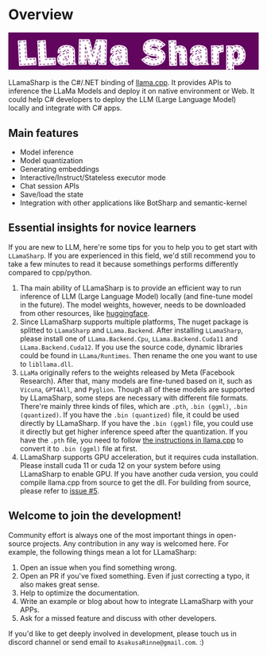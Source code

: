# Overview

![logo](./media/LLamaSharpLogo.png)

LLamaSharp is the C#/.NET binding of [llama.cpp](https://github.com/ggerganov/llama.cpp). It provides APIs to inference the LLaMa Models and deploy it on native environment or Web. It could help C# developers to deploy the LLM (Large Language Model) locally and integrate with C# apps.

## Main features

- Model inference
- Model quantization
- Generating embeddings
- Interactive/Instruct/Stateless executor mode
- Chat session APIs
- Save/load the state
- Integration with other applications like BotSharp and semantic-kernel

## Essential insights for novice learners

If you are new to LLM, here're some tips for you to help you to get start with `LLamaSharp`. If you are experienced in this field, we'd still recommend you to take a few minutes to read it because somethings performs differently compared to cpp/python.

1. Tha main ability of LLamaSharp is to provide an efficient way to run inference of LLM (Large Language Model) locally (and fine-tune model in the future). The model weights, however, needs to be downloaded from other resources, like [huggingface](https://huggingface.co).
2. Since LLamaSharp supports multiple platforms, The nuget package is splitted to `LLamaSharp` and `LLama.Backend`. After installing `LLamaSharp`, please install one of `LLama.Backend.Cpu`, `LLama.Backend.Cuda11` and `LLama.Backend.Cuda12`. If you use the source code, dynamic libraries could be found in `LLama/Runtimes`. Then rename the one you want to use to `libllama.dll`.
3. `LLaMa` originally refers to the weights released by Meta (Facebook Research). After that, many models are fine-tuned based on it, such as `Vicuna`, `GPT4All`, and `Pyglion`. Though all of these models are supported by LLamaSharp, some steps are necessary with different file formats. There're mainly three kinds of files, which are `.pth`, `.bin (ggml)`, `.bin (quantized)`. If you have the `.bin (quantized)` file, it could be used directly by LLamaSharp. If you have the `.bin (ggml)` file, you could use it directly but get higher inference speed after the quantization. If you have the `.pth` file, you need to follow [the instructions in llama.cpp](https://github.com/ggerganov/llama.cpp#prepare-data--run) to convert it to `.bin (ggml)` file at first.
4. LLamaSharp supports GPU acceleration, but it requires cuda installation. Please install cuda 11 or cuda 12 on your system before using LLamaSharp to enable GPU. If you have another cuda version, you could compile llama.cpp from source to get the dll. For building from source, please refer to [issue #5](https://github.com/SciSharp/LLamaSharp/issues/5).

## Welcome to join the development!

Community effort is always one of the most important things in open-source projects. Any contribution in any way is welcomed here. For example, the following things mean a lot for LLamaSharp:

1. Open an issue when you find something wrong.
2. Open an PR if you've fixed something. Even if just correcting a typo, it also makes great sense.
3. Help to optimize the documentation. 
4. Write an example or blog about how to integrate LLamaSharp with your APPs.
5. Ask for a missed feature and discuss with other developers.

If you'd like to get deeply involved in development, please touch us in discord channel or send email to `AsakusaRinne@gmail.com`. :)
